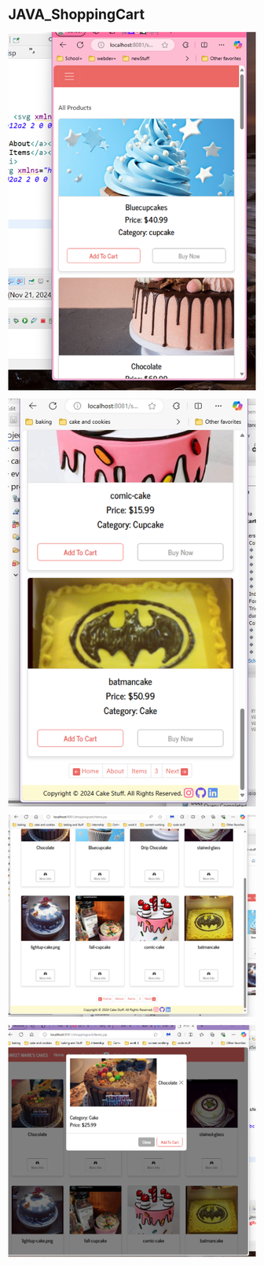 # JAVA_ShoppingCart
 
![alt text](home-mobile.png)

![alt text](home-mobile-footer.png)

![alt text](items-footer.png)

![alt text](items-modal.png)